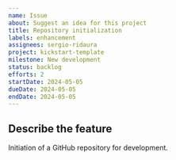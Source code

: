 ```yaml
---
name: Issue
about: Suggest an idea for this project
title: Repository initialization
labels: enhancement
assignees: sergio-ridaura
project: kickstart-template
milestone: New development
status: backlog
efforts: 2
startDate: 2024-05-05
dueDate: 2024-05-05
endDate: 2024-05-05
---
```


## Describe the feature

Initiation of a GitHub repository for development.
